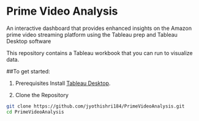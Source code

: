 # Prime Video Analysis

An interactive dashboard that provides enhanced insights on the Amazon prime video streaming platform using the Tableau prep and Tableau Desktop software


This repository contains a Tableau workbook that you can run to visualize data.

##To get started:

1. Prerequisites
Install [Tableau Desktop](https://www.tableau.com/products/desktop/download).

2. Clone the Repository
```bash
git clone https://github.com/jyothishri184/PrimeVideoAnalysis.git
cd PrimeVideoAnalysis
```
